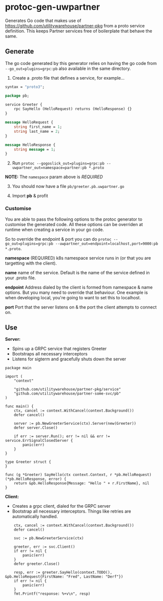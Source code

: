 # protoc-gen-uwpartner

Generates Go code that makes use of https://github.com/utilitywarehouse/partner-pkg from a proto service definition.
This keeps Partner services free of boilerplate that behave the same.

## Generate

The go code generated by this generator relies on having the go code from `--go_out=plugins=grpc:pb`
also available in the same directory.

1) Create a .proto file that defines a service, for example...

```proto
syntax = "proto3";

package pb;

service Greeter {
    rpc SayHello (HelloRequest) returns (HelloResponse) {}
}

message HelloRequest {
    string first_name = 1;
    string last_name = 2;
}

message HelloResponse {
    string message = 1;
}
```

2) Run `protoc --gogoslick_out=plugins=grpc:pb --uwpartner_out=namespace=partner:pb *.proto`

**NOTE:** The `namespace` param above is *REQUIRED*

3) You should now have a file `pb/greeter.pb.uwpartner.go`

4) Import **pb** & profit

### Customise

You are able to pass the following options to the protoc generator to customise the generated code.
All these options can be overriden at runtime when creating a service in your go code.

So to override the endpoint & port you can do `protoc --go_out=plugins=grpc:pb --uwpartner_out=endpoint=localhost,port=9000:pb *.proto`.

**namespace** (REQUIRED)
k8s namespace service runs in (or that you are targetting with the client).

**name**
name of the service. Default is the name of the service defined in your .proto file.

**endpoint**
Address dialed by the client is formed from namespace & name options. But you many need to override that behaviour.
One example is when developing local, you're going to want to set this to localhost.

**port**
Port that the server listens on & the port the client attempts to connect on.

## Use

**Server:**

- Spins up a GRPC service that registers Greeter
- Bootstraps all necessary interceptors
- Listens for sigterm and gracefully shuts down the server

```golang
package main

import (
	"context"

	"github.com/utilitywarehouse/partner-pkg/service"
	"github.com/utilitywarehouse/partner-some-svc/pb"
)

func main() {
	ctx, cancel := context.WithCancel(context.Background())
	defer cancel()

	server := pb.NewGreeterService(ctx).Server(new(Greeter))
	defer server.Close()

	if err := server.Run(); err != nil && err != service.ErrSignalClosedServer {
		panic(err)
	}
}

type Greeter struct {
}

func (g *Greeter) SayHello(ctx context.Context, r *pb.HelloRequest) (*pb.HelloResponse, error) {
	return &pb.HelloResponse{Message: "Hello " + r.FirstName}, nil
}
```

**Client:**

- Creates a grpc client, dialed for the GRPC server
- Bootstrap all necessary interceptors. Things like retries are automatically handled.

```golang
    ctx, cancel := context.WithCancel(context.Background())
	defer cancel()

	svc := pb.NewGreeterService(ctx)

	greeter, err := svc.Client()
    if err != nil {
        panic(err)
    }
    defer greeter.Close()

    resp, err := greeter.SayHello(context.TODO(), &pb.HelloRequest{FirstName: "Fred", LastName: "Derf"})
    if err != nil {
        panic(err)
    }
    fmt.Printf("response: %+v\n", resp)
```
